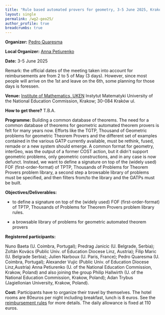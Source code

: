 ```yaml
---
title: "Rule based automated provers for geometry, 3-5 June 2025, Krakow, Poland"
layout: single
permalink: /wg2-geo25/
author_profile: true
breadcrumbs: true
---
```


**Organizer:**  [Pedro Quaresma](http://www.mat.uc.pt/~pedro/)

**Local Organizer:**  [Anna Petiurenko](https://www.researchgate.net/profile/Anna-Petiurenko)

**Date:** 3-5 June 2025

Remark: the official dates of the meeting taken into account for reimbursements are from 2 to 5 of May (3 days). However, since most people will arrive on the 1st and leave on the 6th, some planning for those days is foressen.

**Venue:** [Institute of Mathematics, UKEN](https://matematyka-old.uken.krakow.pl/en/) Instytut Matematyki University of the National Education Commission, Krakow; 30-084 Kraków ul. 

**How to get there?** T.B.A.

**Programme:** Building a common database of theorems. The need for a common database of theorems for geometric automated theorem provers is felt for many years now. Efforts like the TGTP, Thousand of Geometric problems for geometric Theorem Provers and the different set of examples contained in the various GATP currently available, must be rethink, fused, remade or a new system should emerge. A common format for geometry, interGeo, was the output of a former COST action, but it didn't support geometric problems, only geometric constructions, and in any case is now defunct. Instead, we want to  define a signature on top of the (widely used) FOF (first-order-format) of TPTP, Thousands of Problems for Theorem Provers problem library, a second step a browsable library of problems must be specified, and then filters from/to the library and the GATPs must be built.

**Objectives/Deliverables:**

* to  define a signature on top of the (widely used) FOF (first-order-format) of TPTP, Thousands of Problems for Theorem Provers problem library rules.

* a browsable library of problems for geometric automated theorem provers

**Registered participants:** 

Nuno Baeta (U. Coimbra, Portugal); Predrag Janicic (U. Belgrade, Serbia); Zoltán Kovács (Public Univ. of Education Diocese Linz, Austria); Filip Maric (U. Belgrade Serbia); Julien Narboux (U. Paris, France); Pedro Quaresma (U. Coimbra, Portugal); Alexander Vujic  (Public Univ. of Education Diocese Linz,Austria) Anna Petiurenko (U. of the National Education Commission, Krakow, Poland) and also joining the group Philip Hallwirth (U. of the National Education Commission, Krakow, Poland); Adan Trybus (Jagiellonian University, Krakow, Poland).

**Cost:** Participants have to organize their travel by themselves. The hotel rooms are 80euros per night including breakfast, lunch is 8 euros.  See the [reimbursement rules](https://europroofnet.github.io/reimbursement-rules/) for more details. The daily allowance is fixed at 110 euros.

